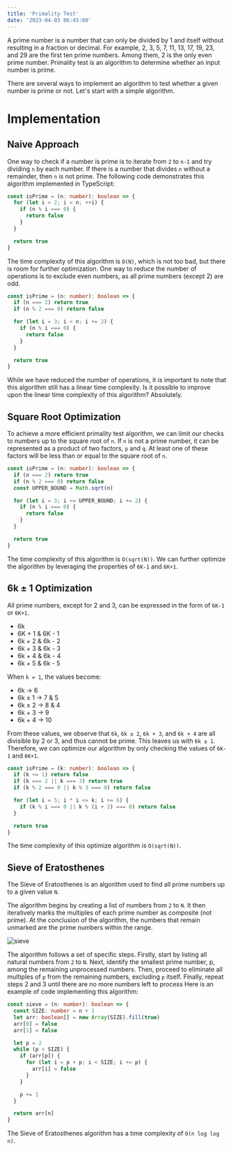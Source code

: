 ```yaml
---
title: 'Primality Test'
date: '2023-04-03 06:45:00'
---
```


A prime number is a number that can only be divided by 1 and itself without resulting in a fraction or decimal.
For example, 2, 3, 5, 7, 11, 13, 17, 19, 23, and 29 are the first ten prime numbers. Among them, 2 is the only even prime number.
Primality test is an algorithm to determine whether an input number is prime.

There are several ways to implement an algorithm to test whether a given number is prime or not. Let's start with a simple algorithm.

# Implementation

## Naive Approach

One way to check if a number is prime is to iterate from `2` to `n-1` and try dividing `n` by each number. If there is a number that divides `n` without a remainder, then `n` is not prime.
The following code demonstrates this algorithm implemented in TypeScript:

```ts
const isPrime = (n: number): boolean => {
  for (let i = 2; i < n; ++i) {
    if (n % i === 0) {
      return false
    }
  }

  return true
}
```

The time complexity of this algorithm is `O(N)`, which is not too bad, but there is room for further optimization.
One way to reduce the number of operations is to exclude even numbers, as all prime numbers (except 2) are odd.

```ts
const isPrime = (n: number): boolean => {
  if (n === 2) return true
  if (n % 2 === 0) return false

  for (let i = 3; i < n; i += 2) {
    if (n % i === 0) {
      return false
    }
  }

  return true
}
```

While we have reduced the number of operations, it is important to note that this algorithm still has a linear time complexity.
Is it possible to improve upon the linear time complexity of this algorithm?
Absolutely.

## Square Root Optimization

To achieve a more efficient primality test algorithm, we can limit our checks to numbers up to the square root of `n`.
If `n` is not a prime number, it can be represented as a product of two factors, `p` and `q`. At least one of these factors will be less than or equal to the square root of `n`.

```ts
const isPrime = (n: number): boolean => {
  if (n === 2) return true
  if (n % 2 === 0) return false
  const UPPER_BOUND = Math.sqrt(n)

  for (let i = 3; i <= UPPER_BOUND; i += 2) {
    if (n % i === 0) {
      return false
    }
  }

  return true
}
```

The time complexity of this algorithm is `O(sqrt(N))`.
We can further optimize the algorithm by leveraging the properties of `6K-1` and `6K+1`.

## 6k ± 1 Optimization

All prime numbers, except for 2 and 3, can be expressed in the form of `6K-1` or `6K+1`.

- 6k
- 6K + 1 & 6K - 1
- 6k + 2 & 6k - 2
- 6k + 3 & 6k - 3
- 6k + 4 & 6k - 4
- 6k + 5 & 6k - 5

When `k = 1`, the values become:

- 6k → 6
- 6k ± 1 → 7 & 5
- 6k ± 2 → 8 & 4
- 6k + 3 → 9
- 6k + 4 → 10

From these values, we observe that `6k`, `6k ± 2`, `6k + 3`, and `6k + 4` are all divisible by 2 or 3, and thus cannot be prime. This leaves us with `6k ± 1`.
Therefore, we can optimize our algorithm by only checking the values of `6K-1` and `6K+1`.

```ts
const isPrime = (k: number): boolean => {
  if (k <= 1) return false
  if (k === 2 || k === 3) return true
  if (k % 2 === 0 || k % 3 === 0) return false

  for (let i = 5; i * i <= k; i += 6) {
    if (k % i === 0 || k % (i + 2) === 0) return false
  }

  return true
}
```

The time complexity of this optimize algorithm is `O(sqrt(N))`.

## Sieve of Eratosthenes

The Sieve of Eratosthenes is an algorithm used to find all prime numbers up to a given value `N`.

The algorithm begins by creating a list of numbers from `2` to `N`. It then iteratively marks the multiples of each prime number as composite (not prime). At the conclusion of the algorithm, the numbers that remain unmarked are the prime numbers within the range.

![sieve](https://upload.wikimedia.org/wikipedia/commons/b/b9/Sieve_of_Eratosthenes_animation.gif)

The algorithm follows a set of specific steps.
Firstly, start by listing all natural numbers from `2` to `N`.
Next, identify the smallest prime number, p, among the remaining unprocessed numbers.
Then, proceed to eliminate all multiples of `p` from the remaining numbers, excluding `p` itself.
Finally, repeat steps 2 and 3 until there are no more numbers left to process
Here is an example of code implementing this algorithm:

```ts
const sieve = (n: number): boolean => {
  const SIZE: number = n + 1
  let arr: boolean[] = new Array(SIZE).fill(true)
  arr[0] = false
  arr[1] = false

  let p = 2
  while (p < SIZE) {
    if (arr[p]) {
      for (let i = p + p; i < SIZE; i += p) {
        arr[i] = false
      }
    }

    p += 1
  }

  return arr[n]
}
```

The Sieve of Eratosthenes algorithm has a time complexity of `O(n log log n)`.
